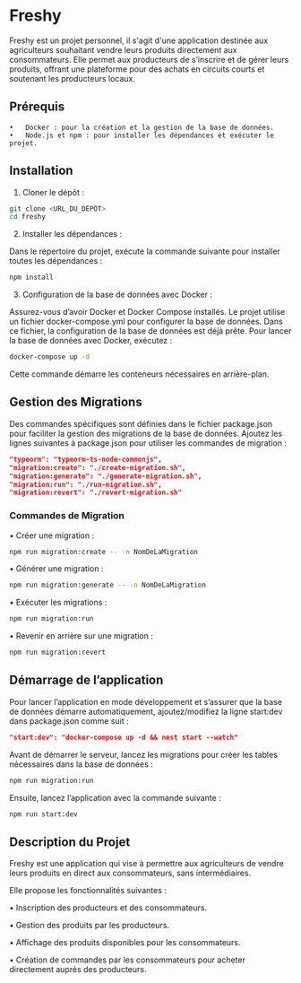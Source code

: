 # Freshy

Freshy est un projet personnel, il s'agit d'une application destinée aux agriculteurs souhaitant vendre leurs produits directement aux consommateurs. Elle permet aux producteurs de s’inscrire et de gérer leurs produits, offrant une plateforme pour des achats en circuits courts et soutenant les producteurs locaux.

## Prérequis

    •	Docker : pour la création et la gestion de la base de données.
    •	Node.js et npm : pour installer les dépendances et exécuter le projet.

## Installation

1. Cloner le dépôt :

```bash
git clone <URL_DU_DÉPÔT>
cd freshy
```

2. Installer les dépendances :

Dans le répertoire du projet, exécute la commande suivante pour installer toutes les dépendances :

```bash
npm install
```

3. Configuration de la base de données avec Docker :

Assurez-vous d’avoir Docker et Docker Compose installés. Le projet utilise un fichier docker-compose.yml pour configurer la base de données. Dans ce fichier, la configuration de la base de données est déjà prête.
Pour lancer la base de données avec Docker, exécutez :

```bash
docker-compose up -d
```

Cette commande démarre les conteneurs nécessaires en arrière-plan.

## Gestion des Migrations

Des commandes spécifiques sont définies dans le fichier package.json pour faciliter la gestion des migrations de la base de données. Ajoutez les lignes suivantes à package.json pour utiliser les commandes de migration :

```json
"typeorm": "typeorm-ts-node-commonjs",
"migration:create": "./create-migration.sh",
"migration:generate": "./generate-migration.sh",
"migration:run": "./run-migration.sh",
"migration:revert": "./revert-migration.sh"
```

### Commandes de Migration

• Créer une migration :

```bash
npm run migration:create -- -n NomDeLaMigration
```

• Générer une migration :

```bash
npm run migration:generate -- -n NomDeLaMigration
```

• Exécuter les migrations :

```bash
npm run migration:run
```

• Revenir en arrière sur une migration :

```bash
npm run migration:revert
```

## Démarrage de l’application

Pour lancer l’application en mode développement et s’assurer que la base de données démarre automatiquement, ajoutez/modifiez la ligne start:dev dans package.json comme suit :

```json
"start:dev": "docker-compose up -d && nest start --watch"
```

Avant de démarrer le serveur, lancez les migrations pour créer les tables nécessaires dans la base de données :

```bash
npm run migration:run
```

Ensuite, lancez l’application avec la commande suivante :

```bash
npm run start:dev
```

## Description du Projet

Freshy est une application qui vise à permettre aux agriculteurs de vendre leurs produits en direct aux consommateurs, sans intermédiaires.

Elle propose les fonctionnalités suivantes :

• Inscription des producteurs et des consommateurs.

• Gestion des produits par les producteurs.

• Affichage des produits disponibles pour les consommateurs.

• Création de commandes par les consommateurs pour acheter directement auprès des producteurs.
